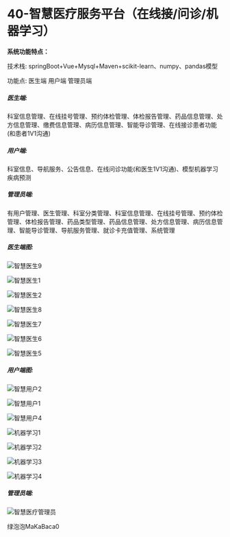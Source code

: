 # 40-智慧医疗服务平台（在线接/问诊/机器学习）

**系统功能特点：**

技术栈: springBoot+Vue+Mysql+Maven+scikit-learn、numpy、pandas模型



功能点: 医生端  用户端  管理员端



##### 医生端:

科室信息管理、在线挂号管理、预约体检管理、体检报告管理、药品信息管理、处方信息管理、缴费信息管理、病历信息管理、智能导诊管理、在线接诊患者功能 (和患者1V1沟通)



##### 用户端:

 科室信息、导航服务、公告信息、在线问诊功能(和医生1V1沟通)、模型机器学习疾病预测



##### 管理员端: 

有用户管理、医生管理、科室分类管理、科室信息管理、在线挂号管理、预约体检管理、体检报告管理、药品类型管理、药品信息管理、处方信息管理、病历信息管理、智能导诊管理、导航服务管理、就诊卡充值管理、系统管理 



##### 医生端图:

![智慧医生9](https://yunzhuceshi.oss-cn-beijing.aliyuncs.com/typoraImg/智慧医生9.jpg)

![智慧医生1](https://yunzhuceshi.oss-cn-beijing.aliyuncs.com/typoraImg/智慧医生1.jpg)

![智慧医生2](https://yunzhuceshi.oss-cn-beijing.aliyuncs.com/typoraImg/智慧医生2.jpg)

![智慧医生8](https://yunzhuceshi.oss-cn-beijing.aliyuncs.com/typoraImg/智慧医生8.jpg)

![智慧医生7](https://yunzhuceshi.oss-cn-beijing.aliyuncs.com/typoraImg/智慧医生7.jpg)

![智慧医生6](https://yunzhuceshi.oss-cn-beijing.aliyuncs.com/typoraImg/智慧医生6.jpg)

![智慧医生5](https://yunzhuceshi.oss-cn-beijing.aliyuncs.com/typoraImg/智慧医生5.jpg)





##### 用户端图:

![智慧用户2](https://yunzhuceshi.oss-cn-beijing.aliyuncs.com/typoraImg/智慧用户2.jpg)

![智慧用户1](https://yunzhuceshi.oss-cn-beijing.aliyuncs.com/typoraImg/智慧用户1.jpg)

![智慧用户4](https://yunzhuceshi.oss-cn-beijing.aliyuncs.com/typoraImg/智慧用户4.jpg)

![机器学习1](https://yunzhuceshi.oss-cn-beijing.aliyuncs.com/typoraImg/机器学习1.jpg)

![机器学习2](https://yunzhuceshi.oss-cn-beijing.aliyuncs.com/typoraImg/机器学习2.jpg)

![机器学习3](https://yunzhuceshi.oss-cn-beijing.aliyuncs.com/typoraImg/机器学习3.jpg)

![机器学习4](https://yunzhuceshi.oss-cn-beijing.aliyuncs.com/typoraImg/机器学习4.jpg)



##### 管理员端:

![智慧医疗管理员](https://yunzhuceshi.oss-cn-beijing.aliyuncs.com/typoraImg/智慧医疗管理员.jpg)

绿泡泡MaKaBaca0
